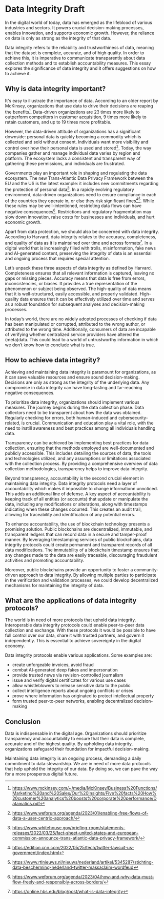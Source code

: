 # Data Integrity Draft
In the digital world of today, data has emerged as the lifeblood of various industries and sectors. It powers crucial decision-making processes, enables innovation, and supports economic growth. However, the reliance on data is only as strong as the integrity of that data. 

Data integrity refers to the reliability and trustworthiness of data, meaning that the dataset is complete, accurate, and of high quality. In order to achieve this, it is imperative to communicate transparently about data collection methods and to establish accountability measures. This essay explores the significance of data integrity and it offers suggestions on how to achieve it.


## Why is data integrity important?
It's easy to illustrate the importance of data. According to an older report by McKinsey, organizations that use data to drive their decisions are reaping the benefits[^1]. Data-driven organizations are 23 times more likely to outperform competitors in customer acquisition, 9 times more likely to retain customers, and up to 19 times more profitable.

However, the data-driven attitude of organizations has a significant downside: personal data is quickly becoming a commodity which is collected and sold without consent. Individuals want more visibility and control over how their personal data is used and stored[^2]. Today, the way companies gather and manage individual data varies by region and platform. The ecosystem lacks a consistent and transparent way of gathering these permissions, and individuals are frustrated.

Governments play an important role in shaping and regulating the data ecosystem. The new Trans-Atlantic Data Privacy Framework between the EU and the US is the latest example: it includes new commitments regarding the protection of personal data[^3]. In a rapidly evolving regulatory environment, data-driven organizations need to ensure compliance in each of the countries they operate in, or else they risk significant fines[^4][^5]. While these rules may be well-intentioned, restricting data flows can have negative consequences[^6]. Restrictions and regulatory fragmentation may slow down innovation, raise costs for businesses and individuals, and hurt economic growth.

Apart from data protection, we should also be concerned with data integrity. According to Harvard, data integrity relates to the accuracy, completeness, and quality of data as it is maintained over time and across formats[^7]. In a digital world that is increasingly filled with trolls, misinformation, fake news and AI-generated content, preserving the integrity of data is an essential and ongoing process that requires special attention.

Let’s unpack these three aspects of data integrity as defined by Harvard. Completeness ensures that all relevant information is captured, leaving no gaps or missing pieces. Accuracy means that data is free from errors, inconsistencies, or biases. It provides a true representation of the phenomenon or subject being observed. The
high-quality of data means that it is well-structured, easily accessible, and properly validated. High-quality data ensures that it can be effectively utilized over time and serves as a robust foundation for subsequent analyses and decision-making processes.

In today’s world, there are no widely adopted processes of checking if data has been manipulated or corrupted, attributed to the wrong author, or attributed to the wrong time. Additionally, consumers of data are incapable of verifying whether centralized service providers have altered the (meta)data. This could lead to a world of untrustworthy information in which we don’t know how to conclude what is true.


## How to achieve data integrity?
Achieving and maintaining data integrity is paramount for organizations, as it can save valuable resources and ensure sound decision-making. Decisions are only as strong as the integrity of the underlying data. Any compromise in data integrity can have long-lasting and far-reaching negative consequences.

To prioritize data integrity, organizations should implement various measures. The journey begins during the data collection phase. Data collectors need to be transparent about how the data was obtained. Regularly checking for errors, both human-induced and cybersecurity-related, is crucial. Communication and education play a vital role, with the need to instill awareness and best practices among all individuals handling data. 

Transparency can be achieved by implementing best practices for data collection, ensuring that the methods employed are well-documented and publicly accessible. This includes detailing the sources of data, the tools and technologies utilized, and any assumptions or limitations associated with the collection process. By providing a comprehensive overview of data collection methodologies, transparency helps to improve data integrity.

Beyond transparency, accountability is the second crucial element in maintaining data integrity. Data integrity protocols need a layer of accountability which makes it impossible to change informationn unnoticed. This adds an additional line of defense. A key aspect of accountability is keeping track of all entities (or accounts) that update or manipulate the data, including any modifications or alterations, along with timestamps indicating when these changes occurred. This creates an audit trail, allowing for traceability and identification of any potential errors.

To enhance accountability, the use of blockchain technology presents a promising solution. Public blockchains are decentralized, immutable, and transparent ledgers that can record data in a secure and tamper-proof manner. By leveraging timestamping services of public blockchains, data integrity protocols could create permanent and transparent records of all data modifications. The immutability of a blockchain timestamp ensures that any changes made to the data are easily traceable, discouraging fraudulent activities and promoting accountability.

Moreover, public blockchains provide an opportunity to foster a community-driven approach to data integrity. By allowing multiple parties to participate in the verification and validation processes, we could develop decentralized mechanisms for maintaining the integrity of data.


## What are the applications of data integrity protocols?
The world is in need of more protocols that uphold data integrity. Interoperable data integrity protocols could enable peer-to-peer data collection and exchange. With these protocols it would be possible to have full control over our data, share it with trusted partners, and govern it independently. This is essential to achieve sovereignty in the digital economy.

Data integrity protocols enable various applications. Some examples are:

- create unforgeable invoices, avoid fraud
- combat AI-generated deep fakes and impersonation
- provide trusted news via revision-controlled journalism
- issue and verify digital certificates for various use cases
- allow whistleblowers to release sensitive data to the public
- collect intelligence reports about ongoing conflicts or crises
- prove where information has originated to protect intellectual property
- form trusted peer-to-peer networks, enabling decentralized decision-making

## Conclusion
Data is indispensable in the digital age. Organizations should prioritize transparency and accountability to ensure that their data is complete, accurate and of the highest quality. By upholding data integrity, organizations safeguard their foundation for impactful decision-making.

Maintaining data integrity is an ongoing process, demanding a daily commitment to data stewardship. We are in need of more data protocols that help uphold the integrity of our data. By doing so, we can pave the way for a more prosperous digital future.


[^1]: https://www.mckinsey.com/~/media/McKinsey/Business%20Functions/Marketing%20and%20Sales/Our%20Insights/Five%20facts%20How%20customer%20analytics%20boosts%20corporate%20performance/Datamatics.pdf

[^2]: https://www.weforum.org/agenda/2023/01/enabling-free-flows-of-data-a-user-centric-approach/

[^3]: https://www.whitehouse.gov/briefing-room/statements-releases/2022/03/25/fact-sheet-united-states-and-european-commission-announce-trans-atlantic-data-privacy-framework/

[^4]: https://edition.cnn.com/2022/05/25/tech/twitter-lawsuit-us-government/index.html

[^5]: https://www.rtlnieuws.nl/nieuws/nederland/artikel/5345287/stichting-data-bescherming-nederland-twitter-massaclaim-wordfeud

[^6]: https://www.weforum.org/agenda/2023/04/how-and-why-data-must-flow-freely-and-responsibly-across-borders/

[^7]: https://online.hbs.edu/blog/post/what-is-data-integrity
